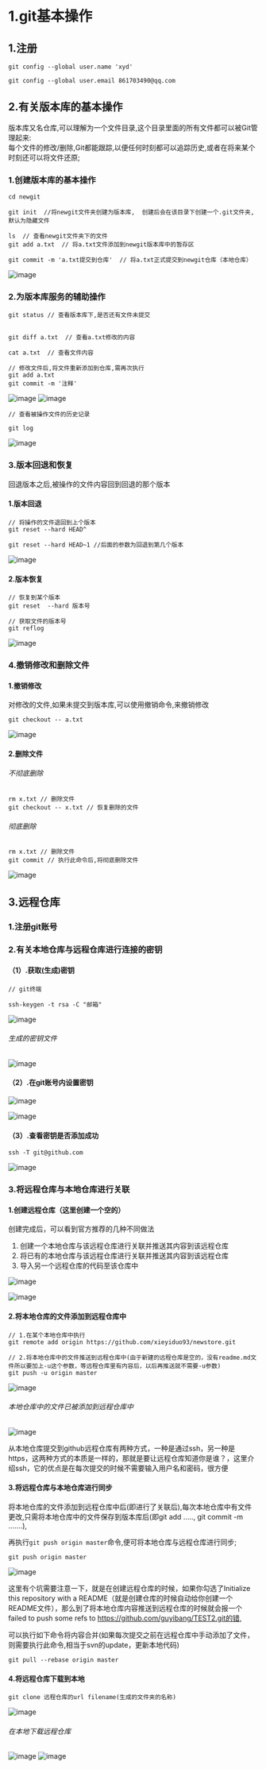 # 1.git基本操作
## 1.注册

```
git config --global user.name 'xyd'

git config --global user.email 861703490@qq.com
```
## 2.有关版本库的基本操作
版本库又名仓库,可以理解为一个文件目录,这个目录里面的所有文件都可以被Git管理起来:      
每个文件的修改/删除,Git都能跟踪,以便任何时刻都可以追踪历史,或者在将来某个时刻还可以将文件还原;

### 1.创建版本库的基本操作
```
cd newgit

git init  //将newgit文件夹创建为版本库,  创建后会在该目录下创建一个.git文件夹, 默认为隐藏文件

ls  // 查看newgit文件夹下的文件
git add a.txt  // 将a.txt文件添加到newgit版本库中的暂存区

git commit -m 'a.txt提交到仓库'  // 将a.txt正式提交到newgit仓库（本地仓库）
```

![image](https://i.loli.net/2017/11/21/5a14232f903f2.png)

### 2.为版本库服务的辅助操作

```
git status // 查看版本库下,是否还有文件未提交


git diff a.txt  // 查看a.txt修改的内容

cat a.txt  // 查看文件内容

```

```
// 修改文件后,将文件重新添加到仓库,需再次执行
git add a.txt
git commit -m '注释'
```

![image](https://i.loli.net/2017/11/21/5a1428712a0e5.png)
![image](https://i.loli.net/2017/11/21/5a142a124f79b.png)


```
// 查看被操作文件的历史记录

git log
```
![image](https://i.loli.net/2017/11/21/5a142fcf6ee67.png)

### 3.版本回退和恢复
回退版本之后,被操作的文件内容回到回退的那个版本
#### 1.版本回退
```
// 将操作的文件退回到上个版本
git reset --hard HEAD^

git reset --hard HEAD~1 //后面的参数为回退到第几个版本
```
![image](https://i.loli.net/2017/11/21/5a1432e1caa09.png)

#### 2.版本恢复

```
// 恢复到某个版本
git reset  --hard 版本号

// 获取文件的版本号
git reflog
```
![image](https://i.loli.net/2017/11/22/5a14c1066b9a5.png)

### 4.撤销修改和删除文件
#### 1.撤销修改
对修改的文件,如果未提交到版本库,可以使用撤销命令,来撤销修改
```
git checkout -- a.txt
```
![image](https://i.loli.net/2017/11/22/5a14cc18cfbe5.png)

#### 2.删除文件
###### 不彻底删除
```
rm x.txt // 删除文件
git checkout -- x.txt // 恢复删除的文件

```
###### 彻底删除

```
rm x.txt // 删除文件
git commit // 执行此命令后,将彻底删除文件
```

![image](https://i.loli.net/2017/11/22/5a14e84fc11ff.png)

## 3.远程仓库
### 1.注册git账号

### 2.有关本地仓库与远程仓库进行连接的密钥
#### （1）.获取(生成)密钥

```
// git终端

ssh-keygen -t rsa -C "邮箱"
```
![image](https://i.loli.net/2017/11/22/5a152942d19f5.png)
###### 生成的密钥文件
![image](https://i.loli.net/2017/11/22/5a152bfb07a09.png)

#### （2）.在git账号内设置密钥
![image](https://i.loli.net/2017/11/22/5a15302edbf5f.png)

![image](https://i.loli.net/2017/11/22/5a1532500c775.png)

#### （3）.查看密钥是否添加成功

```
ssh -T git@github.com
```
![image](https://i.loli.net/2017/11/22/5a1534fd5434d.png)

### 3.将远程仓库与本地仓库进行关联
#### 1.创建远程仓库（这里创建一个空的）

创建完成后，可以看到官方推荐的几种不同做法

1.  创建一个本地仓库与该远程仓库进行关联并推送其内容到该远程仓库
2.  将已有的本地仓库与该远程仓库进行关联并推送其内容到该远程仓库
3.  导入另一个远程仓库的代码至该仓库中

![image](https://i.loli.net/2017/11/22/5a15379d0915f.png)

![image](https://i.loli.net/2017/11/22/5a153bd09d345.png)

#### 2.将本地仓库的文件添加到远程仓库中

```
// 1.在某个本地仓库中执行
git remote add origin https://github.com/xieyiduo93/newstore.git

// 2.将本地仓库中的文件推送到远程仓库中(由于新建的远程仓库是空的，没有readme.md文件所以要加上-u这个参数，等远程仓库里有内容后，以后再推送就不需要-u参数)
git push -u origin master
```
![image](https://i.loli.net/2017/11/22/5a15408d24285.png)

###### 本地仓库中的文件已被添加到远程仓库中
![image](https://i.loli.net/2017/11/22/5a1542882a972.png)

从本地仓库提交到github远程仓库有两种方式，一种是通过ssh，另一种是https，这两种方式的本质是一样的，那就是要让远程仓库知道你是谁？，这里介绍ssh，它的优点是在每次提交的时候不需要输入用户名和密码，很方便



#### 3.将远程仓库与本地仓库进行同步

将本地仓库的文件添加到远程仓库中后(即进行了关联后),每次本地仓库中有文件更改,只需将本地仓库中的文件保存到版本库后(即git add .....,  git commit -m .......),

再执行`git push origin master`命令,便可将本地仓库与远程仓库进行同步;

```
git push origin master
```
![image](https://i.loli.net/2017/11/22/5a15487b61dfd.png)

这里有个坑需要注意一下，就是在创建远程仓库的时候，如果你勾选了Initialize this repository with a README（就是创建仓库的时候自动给你创建一个README文件），那么到了将本地仓库内容推送到远程仓库的时候就会报一个failed to push some refs to https://github.com/guyibang/TEST2.git的错,

可以执行如下命令将内容合并(如果每次提交之前在远程仓库中手动添加了文件，则需要执行此命令,相当于svn的update，更新本地代码)

```
git pull --rebase origin master
```



#### 4.将远程仓库下载到本地

```
git clone 远程仓库的url filename(生成的文件夹的名称)
```
![image](https://i.loli.net/2017/11/22/5a15537e8a234.png)

###### 在本地下载远程仓库
![image](https://i.loli.net/2017/11/22/5a1554c625454.png)
![image](https://i.loli.net/2017/11/22/5a1555894703b.png)
